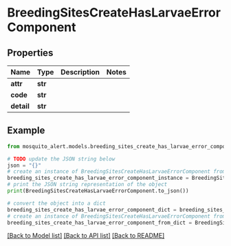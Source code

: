 # BreedingSitesCreateHasLarvaeErrorComponent


## Properties

Name | Type | Description | Notes
------------ | ------------- | ------------- | -------------
**attr** | **str** |  | 
**code** | **str** |  | 
**detail** | **str** |  | 

## Example

```python
from mosquito_alert.models.breeding_sites_create_has_larvae_error_component import BreedingSitesCreateHasLarvaeErrorComponent

# TODO update the JSON string below
json = "{}"
# create an instance of BreedingSitesCreateHasLarvaeErrorComponent from a JSON string
breeding_sites_create_has_larvae_error_component_instance = BreedingSitesCreateHasLarvaeErrorComponent.from_json(json)
# print the JSON string representation of the object
print(BreedingSitesCreateHasLarvaeErrorComponent.to_json())

# convert the object into a dict
breeding_sites_create_has_larvae_error_component_dict = breeding_sites_create_has_larvae_error_component_instance.to_dict()
# create an instance of BreedingSitesCreateHasLarvaeErrorComponent from a dict
breeding_sites_create_has_larvae_error_component_from_dict = BreedingSitesCreateHasLarvaeErrorComponent.from_dict(breeding_sites_create_has_larvae_error_component_dict)
```
[[Back to Model list]](../README.md#documentation-for-models) [[Back to API list]](../README.md#documentation-for-api-endpoints) [[Back to README]](../README.md)


